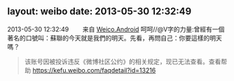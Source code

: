 layout: weibo
date: 2013-05-30 12:32:49
---
2013-05-30 12:32:49  &nbsp;&nbsp;&nbsp;&nbsp;&nbsp;&nbsp; 来自 <a href="http://app.weibo.com/t/feed/l4RWD" rel="nofollow">Weico.Android</a>
呵呵//@V字的力量:曾經有一個著名的口號叫：蘇聯的今天就是我們的明天。先看，再問自己：你要這樣的明天嗎？
>  该账号因被投诉违反《微博社区公约》的相关规定，现已无法查看。查看帮助 https://kefu.weibo.com/faqdetail?id=13216
